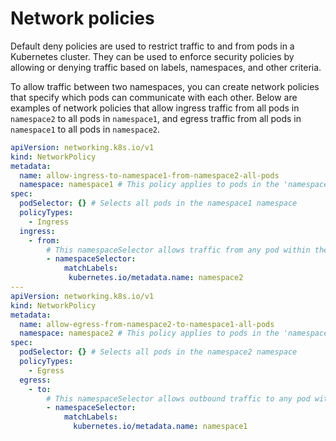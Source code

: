 # Network policies

Default deny policies are used to restrict traffic to and from pods in a Kubernetes cluster. They can be used to enforce security policies by allowing or denying traffic based on labels, namespaces, and other criteria.

To allow traffic between two namespaces, you can create network policies that specify which pods can communicate with each other. Below are examples of network policies that allow ingress traffic from all pods in `namespace2` to all pods in `namespace1`, and egress traffic from all pods in `namespace1` to all pods in `namespace2`.

```yaml
apiVersion: networking.k8s.io/v1
kind: NetworkPolicy
metadata:
  name: allow-ingress-to-namespace1-from-namespace2-all-pods
  namespace: namespace1 # This policy applies to pods in the 'namespace1' namespace
spec:
  podSelector: {} # Selects all pods in the namespace1 namespace
  policyTypes:
    - Ingress
  ingress:
    - from:
        # This namespaceSelector allows traffic from any pod within the 'namespace2' namespace.
        - namespaceSelector:
            matchLabels:
             kubernetes.io/metadata.name: namespace2
---
apiVersion: networking.k8s.io/v1
kind: NetworkPolicy
metadata:
  name: allow-egress-from-namespace2-to-namespace1-all-pods
  namespace: namespace2 # This policy applies to pods in the 'namespace2' namespace
spec:
  podSelector: {} # Selects all pods in the namespace2 namespace
  policyTypes:
    - Egress
  egress:
    - to:
        # This namespaceSelector allows outbound traffic to any pod within the 'namespace1' namespace.
        - namespaceSelector:
            matchLabels:
              kubernetes.io/metadata.name: namespace1

```
